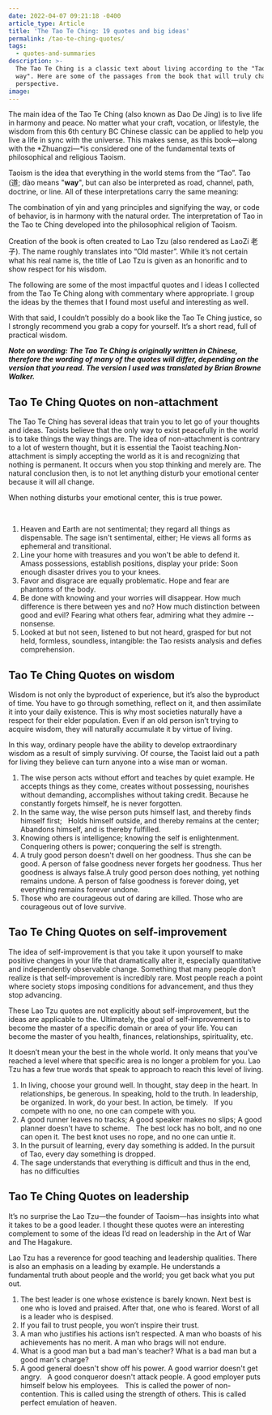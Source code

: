 ```yaml
---
date: 2022-04-07 09:21:18 -0400
article_type: Article
title: 'The Tao Te Ching: 19 quotes and big ideas'
permalink: /tao-te-ching-quotes/
tags:
  - quotes-and-summaries
description: >-
  The Tao Te Ching is a classic text about living according to the "Tao" or "The
  way". Here are some of the passages from the book that will truly change your
  perspective. 
image:
---
```

The main idea of the Tao Te Ching (also known as Dao De Jing) is to live life in harmony and peace. No matter what your craft, vocation, or lifestyle, the wisdom from this 6th century BC Chinese classic can be applied to help you live a life in sync with the universe. This makes sense, as this book—along with the *Zhuangzi—*is considered one of the fundamental texts of philosophical and religious Taoism.

Taoism is the idea that everything in the world stems from the “Tao”. Tao (道; d&agrave;o means "**way**", but can also be interpreted as road, channel, path, doctrine, or line. All of these interpretations carry the same meaning:

The combination of yin and yang principles and signifying the way, or code of behavior, is in harmony with the natural order. The interpretation of Tao in the Tao te Ching developed into the philosophical religion of Taoism.

Creation of the book is often created to Lao Tzu (also rendered as LaoZi 老子). The name roughly translates into “Old master”. While it’s not certain what his real name is, the title of Lao Tzu is given as an honorific and to show respect for his wisdom.

The following are some of the most impactful quotes and I ideas I collected from the Tao Te Ching along with commentary where appropriate. I group the ideas by the themes that I found most useful and interesting as well.

With that said, I couldn’t possibly do a book like the Tao Te Ching justice, so I strongly recommend you grab a copy for yourself. It’s a short read, full of practical wisdom.

***Note on wording: The Tao Te Ching is originally written in Chinese, therefore the wording of many of the quotes will differ, depending on the version that you read. The version I used was translated by Brian Browne Walker.***

## Tao Te Ching Quotes on non-attachment

The Tao Te Ching has several ideas that train you to let go of your thoughts and ideas. Taoists believe that the only way to exist peacefully in the world is to take things the way things are. The idea of non-attachment is contrary to a lot of western thought, but it is essential the Taoist teaching.Non-attachment is simply accepting the world as it is and recognizing that nothing is permanent. It occurs when you stop thinking and merely are. The natural conclusion then, is to not let anything disturb your emotional center because it will all change.

When nothing disturbs your emotional center, this is true power.

&nbsp;

1. Heaven and Earth are not sentimental; they regard all things as dispensable. The sage isn't sentimental, either; He views all forms as ephemeral and transitional.
2. Line your home with treasures and you won't be able to defend it. &nbsp; Amass possessions, establish positions, display your pride: Soon enough disaster drives you to your knees.
3. Favor and disgrace are equally problematic. Hope and fear are phantoms of the body.
4. Be done with knowing and your worries will disappear. How much difference is there between yes and no? How much distinction between good and evil? Fearing what others fear, admiring what they admire -- nonsense.
5. Looked at but not seen, listened to but not heard, grasped for but not held, formless, soundless, intangible: the Tao resists analysis and defies comprehension.

## **Tao Te Ching Quotes on wisdom**

Wisdom is not only the byproduct of experience, but it’s also the byproduct of time. You have to go through something, reflect on it, and then assimilate it into your daily existence. This is why most societies naturally have a respect for their elder population. Even if an old person isn’t trying to acquire wisdom, they will naturally accumulate it by virtue of living.

In this way, ordinary people have the ability to develop extraordinary wisdom as a result of simply surviving. Of course, the Taoist laid out a path for living they believe can turn anyone into a wise man or woman.

1. The wise person acts without effort and teaches by quiet example. He accepts things as they come, creates without possessing, nourishes without demanding, accomplishes without taking credit. Because he constantly forgets himself, he is never forgotten.
2. In the same way, the wise person puts himself last, and thereby finds himself first; &nbsp; Holds himself outside, and thereby remains at the center; &nbsp; Abandons himself, and is thereby fulfilled.
3. Knowing others is intelligence; knowing the self is enlightenment. &nbsp; Conquering others is power; conquering the self is strength.
4. A truly good person doesn't dwell on her goodness. Thus she can be good. A person of false goodness never forgets her goodness. Thus her goodness is always false.A truly good person does nothing, yet nothing remains undone. A person of false goodness is forever doing, yet everything remains forever undone.
5. Those who are courageous out of daring are killed. Those who are courageous out of love survive.

## **Tao Te Ching Quotes on self-improvement**

The idea of self-improvement is that you take it upon yourself to make positive changes in your life that dramatically alter it, especially quantitative and independently observable change. Something that many people don’t realize is that self-improvement is incredibly rare. Most people reach a point where society stops imposing conditions for advancement, and thus they stop advancing.

These Lao Tzu quotes are not explicitly about self-improvement, but the ideas are applicable to the. Ultimately, the goal of self-improvement is to become the master of a specific domain or area of your life. You can become the master of you health, finances, relationships, spirituality, etc.

It doesn’t mean your the best in the whole world. It only means that you’ve reached a level where that specific area is no longer a problem for you. Lao Tzu has a few true words that speak to approach to reach this level of living.

1. In living, choose your ground well. In thought, stay deep in the heart. In relationships, be generous. In speaking, hold to the truth. In leadership, be organized. In work, do your best. In action, be timely. &nbsp; If you compete with no one, no one can compete with you.
2. A good runner leaves no tracks; A good speaker makes no slips; A good planner doesn't have to scheme. &nbsp; The best lock has no bolt, and no one can open it. The best knot uses no rope, and no one can untie it.
3. In the pursuit of learning, every day something is added. In the pursuit of Tao, every day something is dropped.
4. The sage understands that everything is difficult and thus in the end, has no difficulties

## **Tao Te Ching Quotes on leadership**

It’s no surprise the Lao Tzu—the founder of Taoism—has insights into what it takes to be a good leader. I thought these quotes were an interesting complement to some of the ideas I’d read on leadership in the Art of War and The Hagakure.

Lao Tzu has a reverence for good teaching and leadership qualities. There is also an emphasis on a leading by example. He understands a fundamental truth about people and the world; you get back what you put out.

1. The best leader is one whose existence is barely known. Next best is one who is loved and praised. After that, one who is feared. Worst of all is a leader who is despised.
2. If you fail to trust people, you won’t inspire their trust.
3. A man who justifies his actions isn’t respected. A man who boasts of his achievements has no merit. A man who brags will not endure.
4. What is a good man but a bad man's teacher? What is a bad man but a good man's charge?
5. A good general doesn't show off his power. A good warrior doesn't get angry. &nbsp; A good conqueror doesn't attack people. A good employer puts himself below his employees. &nbsp; This is called the power of non-contention. This is called using the strength of others. This is called perfect emulation of heaven.

&nbsp;

&nbsp;
